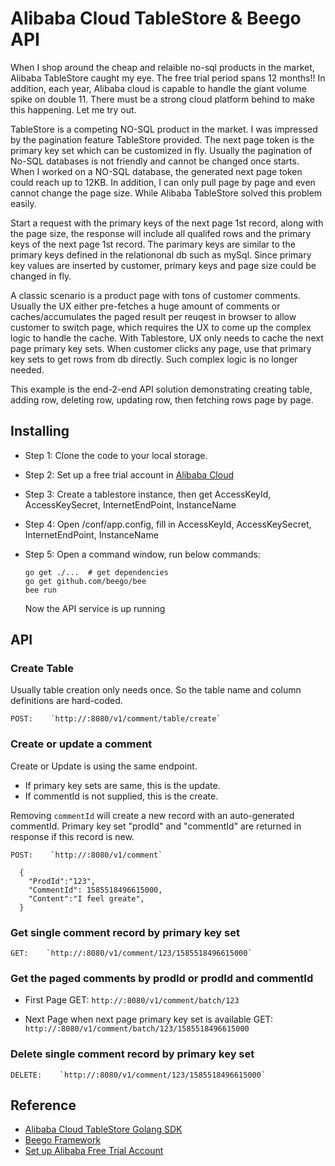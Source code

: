 # Alibaba Cloud TableStore & Beego API

When I shop around the cheap and relaible no-sql products in the market, Alibaba TableStore caught my eye. The free trial period spans 12 months!! In addition, each year, Alibaba cloud is capable to handle the giant volume spike on double 11. There must be a strong cloud platform behind to make this happening. Let me try out. 

TableStore is a competing NO-SQL product in the market. I was impressed by the pagination feature TableStore provided. The next page token is the primary key set which can be customized in fly. Usually the pagination of No-SQL databases is not friendly and cannot be changed once starts. When I worked on a NO-SQL database, the generated next page token could reach up to 12KB. In addition, I can only pull page by page and even cannot change the page size. While Alibaba TableStore solved this problem easily. 

Start a request with the primary keys of the next page 1st record, along with the page size, the response will include all qualifed rows and the primary keys of the next page 1st record. The parimary keys are similar to the primary keys defined in the relationonal db such as mySql. Since primary key values are inserted by customer, primary keys and page size could be changed in fly.

A classic scenario is a product page with tons of customer comments. Usually the UX either pre-fetches a huge amount of comments or caches/accumulates the paged result per reuqest in browser to allow customer to switch page, which requires the UX to come up the complex logic to handle the cache. With Tablestore, UX only needs to cache the next page primary key sets. When customer clicks any page, use that primary key sets to get rows from db directly. Such complex logic is no longer needed. 

This example is the end-2-end API solution demonstrating creating table, adding row, deleting row, updating row, then fetching rows page by page. 

## Installing

* Step 1: Clone the code to your local storage. 
* Step 2: Set up a free trial account in [Alibaba Cloud](https://us.alibabacloud.com)
* Step 3: Create a tablestore instance, then get AccessKeyId, AccessKeySecret, InternetEndPoint, InstanceName
* Step 4: Open /conf/app.config, fill in AccessKeyId, AccessKeySecret, InternetEndPoint, InstanceName 
* Step 5: Open a command window, run below commands:

  ```dos
  go get ./...  # get dependencies
  go get github.com/beego/bee
  bee run
  ```
  Now the API service is up running
  

## API
### Create Table
Usually table creation only needs once. So the table name and column definitions are hard-coded. 

    POST:    `http://:8080/v1/comment/table/create`
  
### Create or update a comment
Create or Update is using the same endpoint. 
  - If primary key sets are same, this is the update. 
  - If commentId is not supplied, this is the create.

Removing `commentId` will create a new record with an auto-generated commentId. Primary key set "prodId" and "commentId" are returned in response if this record is new.

    POST:    `http://:8080/v1/comment`
      
      {
        "ProdId":"123",
        "CommentId": 1585518496615000,   
        "Content":"I feel greate",
      }

### Get single comment record by primary key set

    GET:    `http://:8080/v1/comment/123/1585518496615000`
  

### Get the paged comments by prodId or prodId and commentId

  - First Page
      GET:    `http://:8080/v1/comment/batch/123`

  - Next Page when next page primary key set is available
      GET:    `http://:8080/v1/comment/batch/123/1585518496615000`

### Delete single comment record by primary key set

    DELETE:    `http://:8080/v1/comment/123/1585518496615000`

## Reference
 * [Alibaba Cloud TableStore Golang SDK](https://github.com/aliyun/alibaba-cloud-sdk-go)
 * [Beego Framework](https://github.com/astaxie/beego)
 * [Set up Alibaba Free Trial Account](https://us.alibabacloud.com)
 
